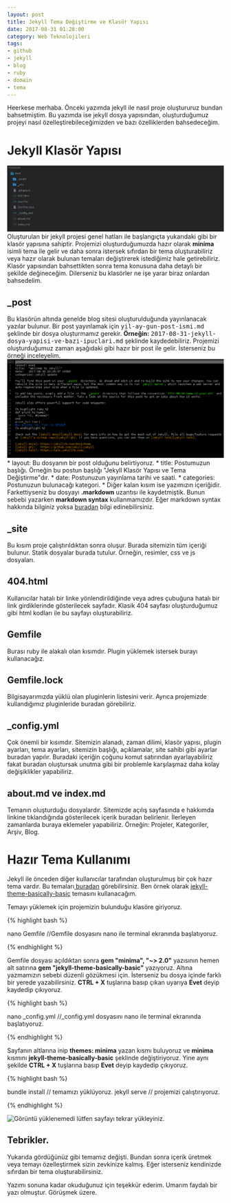 ```yaml
---
layout: post
title: Jekyll Tema Değiştirme ve Klasör Yapısı
date: 2017-08-31 01:28:00
category: Web Teknolojileri
tags:
- github
- jekyll
- blog
- ruby
- domain
- tema
---
```


Heerkese merhaba. Önceki yazımda jekyll ile nasıl proje oluştururuz bundan bahsetmiştim. Bu yazımda ise jekyll dosya yapısından, oluşturduğumuz projeyi nasıl özelleştirebileceğimizden ve bazı özelliklerden bahsedeceğim.

<h1>Jekyll Klasör Yapısı</h1>

<img class="img-responsive" src="static/images/post_image/jekyll-tema-degistirme-ve-klasor-yapisi.html/1.png" alt="Görüntü yüklenemedi lütfen sayfayı tekrar yükleyiniz." />
Oluşturulan bir jekyll projesi genel hatları ile başlangıçta yukarıdaki gibi bir klasör yapısına sahiptir.
Projemizi oluşturduğumuzda hazır olarak <strong>minima</strong> isimli tema ile gelir ve daha sonra istersek sıfırdan bir tema oluşturabiliriz veya hazır olarak bulunan temaları değiştirerek istediğimiz hale getirebiliriz. Klasör yapısından bahsettikten sonra tema konusuna daha detaylı bir şekilde değineceğim. 
Dilerseniz bu klasörler ne işe yarar biraz onlardan bahsedelim.

<h2>_post</h2>
Bu klasörün altında genelde blog sitesi oluşturulduğunda yayınlanacak yazılar bulunur. Bir post yayınlamak için <kbd>yil-ay-gun-post-ismi.md</kbd> şeklinde bir dosya oluşturmamız gerekir.  <strong>Örneğin:</strong> <kbd>2017-08-31-jekyll-dosya-yapisi-ve-bazi-ipuclari.md</kbd> şeklinde kaydedebiliriz. Projemizi oluşturduğumuz zaman aşağıdaki gibi hazır bir post ile gelir. İsterseniz bu örneği inceleyelim.

<img class="img-responsive" src="/static/images/post_image/jekyll-tema-degistirme-ve-klasor-yapisi.html/2.png" alt="Görüntü yüklenemedi lütfen sayfayı tekrar yükleyiniz." />
* layout: Bu dosyanın bir post olduğunu belirtiyoruz.
* title: Postumuzun başlığı. Örneğin bu postun başlığı "Jekyll Klasör Yapısı ve Tema Değiştirme"dır.
* date: Postunuzun yayınlama tarihi ve saati.
* categories: Postunuzun bulunacağı kategori.
* Diğer kalan kısım ise yazımızın içeriğidir. Farkettiyseniz bu dosyayı <strong>.markdown</strong> uzantısı ile kaydetmiştik. Bunun sebebi yazarken <strong>markdown syntax</strong> kullanmamızdır. Eğer markdown syntax hakkında bilginiz yoksa <a href="https://learn.getgrav.org/content/markdown">buradan</a> bilgi edinebilirsiniz.

<h2>_site</h2>
Bu kısım proje çalıştırıldıktan sonra oluşur. Burada sitemizin tüm içeriği bulunur. Statik dosyalar burada tutulur. Örneğin, resimler, css ve js dosyaları.

<h2>404.html</h2>
Kullanıcılar hatalı bir linke yönlendirildiğinde veya adres çubuğuna hatalı bir link girdiklerinde gösterilecek sayfadır. Klasik 404 sayfası oluşturduğumuz gibi html kodları ile bu sayfayı oluşturabiliriz.

<h2>Gemfile</h2>
Burası ruby ile alakalı olan kısımdır. Plugin yüklemek istersek burayı kullanacağız.

<h2>Gemfile.lock</h2>
Bilgisayarımızda yüklü olan pluginlerin listesini verir. Ayrıca projemizde kullandığımız pluginleride buradan görebiliriz.

<h2>_config.yml</h2>
Çok önemli bir kısımdır. Sitemizin alanadı, zaman dilimi, klasör yapısı, plugin ayarları, tema ayarları, sitemizin başlığı, açıklamalar, site sahibi gibi ayarlar buradan yapılır. Buradaki içeriğin çoğunu komut satırından ayarlayabiliriz fakat buradan oluştursak unutma gibi bir problemle karşılaşmaz daha kolay değişiklikler yapabiliriz.

<h2>about.md ve index.md</h2>
Temanın oluşturduğu dosyalardır. Sitemizde açılış sayfasında <v></v>e hakkımda linkine tıklandığında gösterilecek içerik buradan belirlenir. İlerleyen zamanlarda buraya eklemeler yapabiliriz. Örneğin: Projeler, Kategoriler, Arşiv, Blog.

<h1>Hazır Tema Kullanımı</h1>
Jekyll ile önceden diğer kullanıcılar tarafından oluşturulmuş bir çok hazır tema vardır. Bu temaları<a href="www.jekyllthemes.com"> buradan</a> görebilirsiniz. Ben örnek olarak <a href="https://mmistakes.github.io/jekyll-theme-basically-basic/">jekyll-theme-basically-basic</a> temasını kullanacağım.  

Temayı yüklemek için projemizin bulunduğu klasöre giriyoruz.

{% highlight bash %}

nano Gemfile //Gemfile dosyasını nano ile terminal ekranında başlatıyoruz.

{% endhighlight %}

Gemfile dosyası açıldıktan sonra <strong>gem "minima", "~> 2.0"</strong> yazısının hemen alt satırına <strong>gem "jekyll-theme-basically-basic"</strong> yazıyoruz. Altına yazmamızın sebebi düzenli gözükmesi için. İsterseniz bu dosya içinde farklı bir yerede yazabilirsiniz. <strong>CTRL + X</strong> tuşlarına basıp çıkan uyarıya <strong>Evet</strong> deyip kaydedip çıkıyoruz. 

{% highlight bash %}

nano _config.yml //_config.yml dosyasını nano ile terminal ekranında başlatıyoruz.

{% endhighlight %}

Sayfanın altlarına inip <strong>themes: minima</strong> yazan kısmı buluyoruz ve <strong>minima</strong> kısmını <strong>jekyll-theme-basically-basic</strong> şeklinde değiştiriyoruz. Yine aynı şekilde <strong>CTRL + X</strong> tuşlarına basıp <strong>Evet</strong> deyip kaydedip çıkıyoruz.

{% highlight bash %}

bundle install // temamızı yüklüyoruz.
jekyll serve   // projemizi çalıştırıyoruz.

{% endhighlight %}

<img class="img-responsive" src="../static/images/post_image/jekyll_tema_degistirme_ve_klasor_yapisi/3.png" alt="Görüntü yüklenemedi lütfen sayfayı tekrar yükleyiniz." />

<h2><strong>Tebrikler.</strong></h2>
Yukarıda gördüğünüz gibi temamız değişti. Bundan sonra içerik üretmek veya temayı özelleştirmek sizin zevkinize kalmış. Eğer isterseniz kendinizde sıfırdan bir tema oluşturabilirsiniz.  

Yazımı sonuna kadar okuduğunuz için teşekkür ederim. Umarım faydalı bir yazı olmuştur. Görüşmek üzere.

